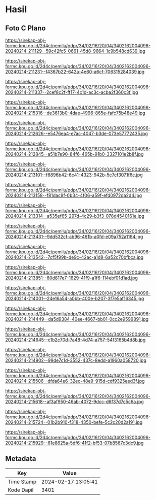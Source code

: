 # Hasil

## Foto C Plano

https://sirekap-obj-formc.kpu.go.id/2d4c/pemilu/pdpr/34/02/16/20/04/3402162004096-20240214-211129--59c42fc5-0661-45d8-9664-1c9b548cd639.jpg

https://sirekap-obj-formc.kpu.go.id/2d4c/pemilu/pdpr/34/02/16/20/04/3402162004096-20240214-211231--f4367b22-642a-4e60-a6cf-706315284039.jpg

https://sirekap-obj-formc.kpu.go.id/2d4c/pemilu/pdpr/34/02/16/20/04/3402162004096-20240214-211337--2cef8c2f-ff17-4c1d-ac3c-acba2f360c3f.jpg

https://sirekap-obj-formc.kpu.go.id/2d4c/pemilu/pdpr/34/02/16/20/04/3402162004096-20240214-215316--de3613b0-4dae-4996-865e-fafc75b48e49.jpg

https://sirekap-obj-formc.kpu.go.id/2d4c/pemilu/pdpr/34/02/16/20/04/3402162004096-20240214-212626--e5476ea4-e7ac-4047-b3de-073e57772435.jpg

https://sirekap-obj-formc.kpu.go.id/2d4c/pemilu/pdpr/34/02/16/20/04/3402162004096-20240214-212845--a51b7e90-84f6-465b-91b0-3327101e2b8f.jpg

https://sirekap-obj-formc.kpu.go.id/2d4c/pemilu/pdpr/34/02/16/20/04/3402162004096-20240214-213101--f6896b42-6c41-4323-942b-5c7cf3071f6c.jpg

https://sirekap-obj-formc.kpu.go.id/2d4c/pemilu/pdpr/34/02/16/20/04/3402162004096-20240214-213158--f81dac9f-0b34-4f06-a59f-efd0972da2d4.jpg

https://sirekap-obj-formc.kpu.go.id/2d4c/pemilu/pdpr/34/02/16/20/04/3402162004096-20240214-213314--a535ef65-297d-4c29-b3f3-078d4540161e.jpg

https://sirekap-obj-formc.kpu.go.id/2d4c/pemilu/pdpr/34/02/16/20/04/3402162004096-20240214-213431--9dd532cf-ab96-461b-a0fd-e09a752a1164.jpg

https://sirekap-obj-formc.kpu.go.id/2d4c/pemilu/pdpr/34/02/16/20/04/3402162004096-20240214-213542--7cf5f99b-de9c-42ac-a1d8-6a52c70bfbca.jpg

https://sirekap-obj-formc.kpu.go.id/2d4c/pemilu/pdpr/34/02/16/20/04/3402162004096-20240214-213851--60d817e7-1629-41f9-a1f6-114ebf01d1ad.jpg

https://sirekap-obj-formc.kpu.go.id/2d4c/pemilu/pdpr/34/02/16/20/04/3402162004096-20240214-214001--24e16a54-a0bb-400e-b207-3f7e5af16345.jpg

https://sirekap-obj-formc.kpu.go.id/2d4c/pemilu/pdpr/34/02/16/20/04/3402162004096-20240214-214449--da5d9384-40ee-4667-bb01-0cc2e9599891.jpg

https://sirekap-obj-formc.kpu.go.id/2d4c/pemilu/pdpr/34/02/16/20/04/3402162004096-20240214-214645--c1b2c70d-7a48-4d74-a757-54f3165b4d8b.jpg

https://sirekap-obj-formc.kpu.go.id/2d4c/pemilu/pdpr/34/02/16/20/04/3402162004096-20240214-214902--99de7c1d-3552-437c-8edd-a1960a058720.jpg

https://sirekap-obj-formc.kpu.go.id/2d4c/pemilu/pdpr/34/02/16/20/04/3402162004096-20240214-215506--dfda64e6-32ec-48e9-915d-cdf9325eed3f.jpg

https://sirekap-obj-formc.kpu.go.id/2d4c/pemilu/pdpr/34/02/16/20/04/3402162004096-20240214-215618--af3af950-46ab-4072-9dcc-d6f37d7c5c6a.jpg

https://sirekap-obj-formc.kpu.go.id/2d4c/pemilu/pdpr/34/02/16/20/04/3402162004096-20240214-215724--01b2b910-f318-4350-befe-5c2c20d2a191.jpg

https://sirekap-obj-formc.kpu.go.id/2d4c/pemilu/pdpr/34/02/16/20/04/3402162004096-20240214-215929--61e8625a-5df6-41f2-bf53-07b8567c3dc9.jpg


## Metadata

| Key        | Value               |
| ---------- | ------------------- |
| Time Stamp | 2024-02-17 13:05:41 |
| Kode Dapil | 3401                |




